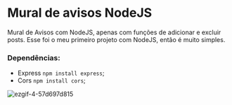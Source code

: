 # Mural de avisos NodeJS

Mural de Avisos com NodeJS, apenas com funções de adicionar e excluir posts.
Esse foi o meu primeiro projeto com NodeJS, então é muito simples.

### Dependências:
- Express `npm install express`;
- Cors `npm install cors`;

![ezgif-4-57d697d815](https://user-images.githubusercontent.com/99913525/179361345-95ca62f6-3b87-4349-acde-784461fee1ea.gif)
